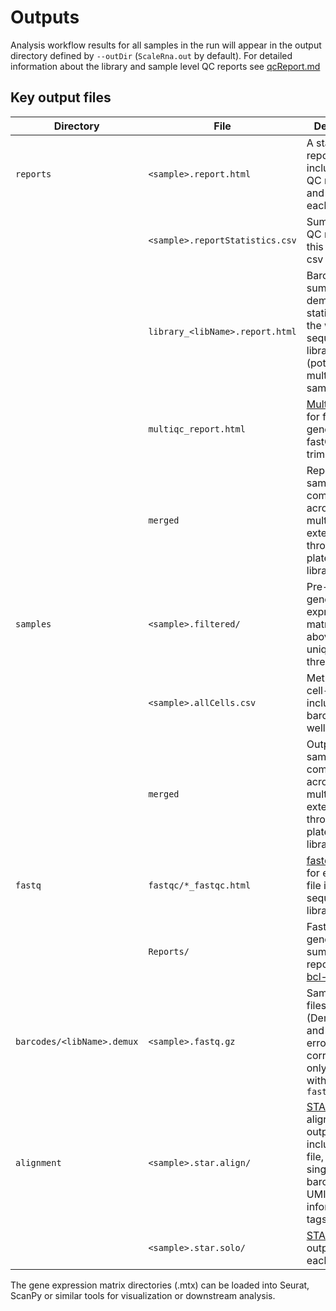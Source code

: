 # Outputs

Analysis workflow results for all samples in the run will appear in the output directory defined by `--outDir` (`ScaleRna.out` by default). 
For detailed information about the library and sample level QC reports see [qcReport.md](qcReport.md)

## Key output files
| Directory | File | Description |
|-----------|------|-------------|
| `reports` | `<sample>.report.html` | A standalone report including key QC metrics and figures for each sample |
| | `<sample>.reportStatistics.csv` | Summary and QC metrics for this sample in csv format |
| | `library_<libName>.report.html` | Barcode summary and demultiplexing statistics for the whole sequencing library (potentially multiple samples) |
| | `multiqc_report.html` | [MultiQC](https://multiqc.info/) report for fastq generation, fastQC and trimming |
| | `merged` | Reports for samples combined across multiple extended throughput plates / libraries
|  `samples` | `<sample>.filtered/` | Pre-filtered gene expression matrix for cells above the unique read threshold |
| | `<sample>.allCells.csv` | Metrics per cell-barcode, including barcodes / well positions
| | `merged` | Output files for samples combined across multiple extended throughput plates / libraries
| `fastq` | `fastqc/*_fastqc.html` | [fastqc](https://github.com/s-andrews/FastQC) report for each fastq file in the sequencing library |
| | `Reports/` | Fastq generation summary reports from [bcl-convert](https://support.illumina.com/sequencing/sequencing_software/bcl-convert.html) |
| `barcodes/<libName>.demux` | `<sample>.fastq.gz` | Sample fastq files (Demultiplexed and barcode error-corrected); only included with `--fastqOut true` |
| `alignment` | `<sample>.star.align/` | [STAR](https://github.com/alexdobin/STAR) alignment output, including BAM file, with single-cell barcode and UMI information in tags
|  | `<sample>.star.solo/` | [STARSolo](https://github.com/alexdobin/STAR/blob/master/docs/STARsolo.md) output for each sample


The gene expression matrix directories (.mtx) can be loaded into Seurat, ScanPy or similar tools for visualization or downstream analysis.
